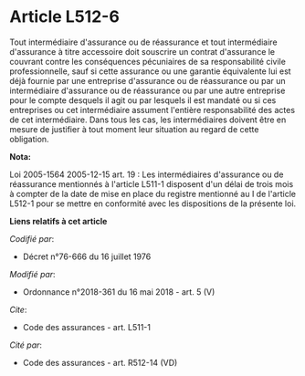 # Article L512-6

Tout intermédiaire d'assurance ou de réassurance et tout intermédiaire d'assurance à titre accessoire doit souscrire un
contrat d'assurance le couvrant contre les conséquences pécuniaires de sa responsabilité civile professionnelle, sauf si
cette assurance ou une garantie équivalente lui est déjà fournie par une entreprise d'assurance ou de réassurance ou par un
intermédiaire d'assurance ou de réassurance ou par une autre entreprise pour le compte desquels il agit ou par lesquels il
est mandaté ou si ces entreprises ou cet intermédiaire assument l'entière responsabilité des actes de cet intermédiaire. Dans
tous les cas, les intermédiaires doivent être en mesure de justifier à tout moment leur situation au regard de cette
obligation.

**Nota:**

Loi 2005-1564 2005-12-15 art. 19 : Les intermédiaires d'assurance ou de réassurance mentionnés à l'article L511-1 disposent
d'un délai de trois mois à compter de la date de mise en place du registre mentionné au I de l'article L512-1 pour se mettre
en conformité avec les dispositions de la présente loi.

**Liens relatifs à cet article**

_Codifié par_:

  - Décret n°76-666 du 16 juillet 1976

_Modifié par_:

  - Ordonnance n°2018-361 du 16 mai 2018 - art. 5 (V)

_Cite_:

  - Code des assurances - art. L511-1

_Cité par_:

  - Code des assurances - art. R512-14 (VD)

